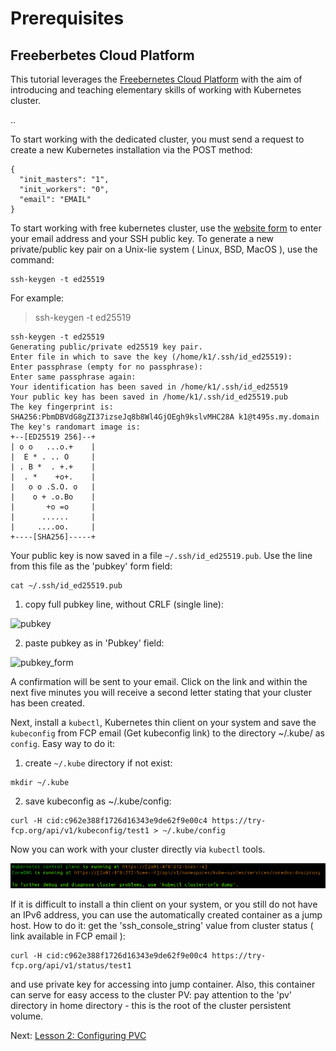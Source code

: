 # Prerequisites

## Freeberbetes Cloud Platform

This tutorial leverages the [Freebernetes Cloud Platform](https://try-fcp.org/) with the aim of introducing and teaching elementary skills of working with Kubernetes cluster.

..

To start working with the dedicated cluster, you must send a request to create a new Kubernetes installation via the POST method:

```
{
  "init_masters": "1",
  "init_workers": "0",
  "email": "EMAIL"
}
```

To start working with free kubernetes cluster, use the [website form](https://try-fcp.org) to enter your email address and your SSH public key. To generate a new private/public key pair on a Unix-lie system ( Linux, BSD, MacOS ), use the command:
```
ssh-keygen -t ed25519
```

For example:
> ssh-keygen -t ed25519
```
ssh-keygen -t ed25519
Generating public/private ed25519 key pair.
Enter file in which to save the key (/home/k1/.ssh/id_ed25519): 
Enter passphrase (empty for no passphrase): 
Enter same passphrase again: 
Your identification has been saved in /home/k1/.ssh/id_ed25519
Your public key has been saved in /home/k1/.ssh/id_ed25519.pub
The key fingerprint is:
SHA256:PbmDBVdG8gZI37izseJq8b8Wl4GjOEgh9kslvMHC28A k1@t495s.my.domain
The key's randomart image is:
+--[ED25519 256]--+
| o o   ...o.+    |
|  E * . .. O     |
| . B *  . +.+    |
|  . *    +o+.    |
|   o o .S.O. o   |
|    o + .o.Bo    |
|       +o =o     |
|      ......     |
|     ....oo.     |
+----[SHA256]-----+
```

Your public key is now saved in a file `~/.ssh/id_ed25519.pub`. Use the line from this file as the 'pubkey' form field:
```
cat ~/.ssh/id_ed25519.pub
```

1) copy full pubkey line, without CRLF (single line):

![pubkey](https://user-images.githubusercontent.com/98359094/153843439-65e158be-5d28-4212-b25b-e669724e40d0.png)

2) paste pubkey as in 'Pubkey' field:
 
![pubkey_form](https://user-images.githubusercontent.com/98359094/153843459-ed355ba0-bf66-4d51-8be7-7182323f39c7.png)

A confirmation will be sent to your email. Click on the link and within the next five minutes you will receive a second letter stating that your cluster has been created.

Next, install a `kubectl`, Kubernetes thin client on your system and save the `kubeconfig` from FCP email (Get kubeconfig link) to the directory ~/.kube/ as `config`. Easy way to do it:

1) create `~/.kube` directory if not exist:

```
mkdir ~/.kube
```

2) save kubeconfig as ~/.kube/config:
```
curl -H cid:c962e388f1726d16343e9de62f9e00c4 https://try-fcp.org/api/v1/kubeconfig/test1 > ~/.kube/config
```

Now you can work with your cluster directly via `kubectl` tools.

![cluster-info screenshot](images/cluster-info.png)

If it is difficult to install a thin client on your system, or you still do not have an IPv6 address, you can use the automatically created container as a jump host. How to do it: get the 'ssh_console_string' value from cluster status ( link available in FCP email ):

```
curl -H cid:c962e388f1726d16343e9de62f9e00c4 https://try-fcp.org/api/v1/status/test1
```

and use private key for accessing into jump container. Also, this container can serve for easy access to the cluster PV: pay attention to the 'pv' directory in home directory - this is the root of the cluster persistent volume.


Next: [Lesson 2: Configuring PVC](02-configuring-pvc.md)
